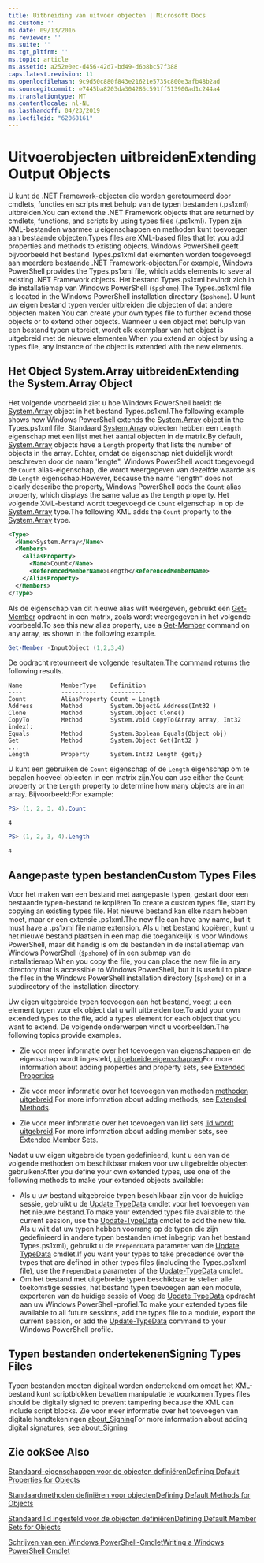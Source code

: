 ```yaml
---
title: Uitbreiding van uitvoer objecten | Microsoft Docs
ms.custom: ''
ms.date: 09/13/2016
ms.reviewer: ''
ms.suite: ''
ms.tgt_pltfrm: ''
ms.topic: article
ms.assetid: a252e0ec-d456-42d7-bd49-d6b8bc57f388
caps.latest.revision: 11
ms.openlocfilehash: 9c9d50c880f843e21621e5735c800e3afb48b2ad
ms.sourcegitcommit: e7445ba8203da304286c591ff513900ad1c244a4
ms.translationtype: MT
ms.contentlocale: nl-NL
ms.lasthandoff: 04/23/2019
ms.locfileid: "62068161"
---
```

# <a name="extending-output-objects"></a><span data-ttu-id="615a3-102">Uitvoerobjecten uitbreiden</span><span class="sxs-lookup"><span data-stu-id="615a3-102">Extending Output Objects</span></span>

<span data-ttu-id="615a3-103">U kunt de .NET Framework-objecten die worden geretourneerd door cmdlets, functies en scripts met behulp van de typen bestanden (.ps1xml) uitbreiden.</span><span class="sxs-lookup"><span data-stu-id="615a3-103">You can extend the .NET Framework objects that are returned by cmdlets, functions, and scripts by using types files (.ps1xml).</span></span> <span data-ttu-id="615a3-104">Typen zijn XML-bestanden waarmee u eigenschappen en methoden kunt toevoegen aan bestaande objecten.</span><span class="sxs-lookup"><span data-stu-id="615a3-104">Types files are XML-based files that let you add properties and methods to existing objects.</span></span> <span data-ttu-id="615a3-105">Windows PowerShell geeft bijvoorbeeld het bestand Types.ps1xml dat elementen worden toegevoegd aan meerdere bestaande .NET Framework-objecten.</span><span class="sxs-lookup"><span data-stu-id="615a3-105">For example, Windows PowerShell provides the Types.ps1xml file, which adds elements to several existing .NET Framework objects.</span></span> <span data-ttu-id="615a3-106">Het bestand Types.ps1xml bevindt zich in de installatiemap van Windows PowerShell (`$pshome`).</span><span class="sxs-lookup"><span data-stu-id="615a3-106">The Types.ps1xml file is located in the Windows PowerShell installation directory (`$pshome`).</span></span> <span data-ttu-id="615a3-107">U kunt uw eigen bestand typen verder uitbreiden die objecten of dat andere objecten maken.</span><span class="sxs-lookup"><span data-stu-id="615a3-107">You can create your own types file to further extend those objects or to extend other objects.</span></span> <span data-ttu-id="615a3-108">Wanneer u een object met behulp van een bestand typen uitbreidt, wordt elk exemplaar van het object is uitgebreid met de nieuwe elementen.</span><span class="sxs-lookup"><span data-stu-id="615a3-108">When you extend an object by using a types file, any instance of the object is extended with the new elements.</span></span>

## <a name="extending-the-systemarray-object"></a><span data-ttu-id="615a3-109">Het Object System.Array uitbreiden</span><span class="sxs-lookup"><span data-stu-id="615a3-109">Extending the System.Array Object</span></span>

<span data-ttu-id="615a3-110">Het volgende voorbeeld ziet u hoe Windows PowerShell breidt de [System.Array](/dotnet/api/System.Array) object in het bestand Types.ps1xml.</span><span class="sxs-lookup"><span data-stu-id="615a3-110">The following example shows how Windows PowerShell extends the [System.Array](/dotnet/api/System.Array) object in the Types.ps1xml file.</span></span> <span data-ttu-id="615a3-111">Standaard [System.Array](/dotnet/api/System.Array) objecten hebben een `Length` eigenschap met een lijst met het aantal objecten in de matrix.</span><span class="sxs-lookup"><span data-stu-id="615a3-111">By default, [System.Array](/dotnet/api/System.Array) objects have a `Length` property that lists the number of objects in the array.</span></span> <span data-ttu-id="615a3-112">Echter, omdat de eigenschap niet duidelijk wordt beschreven door de naam 'lengte", Windows PowerShell wordt toegevoegd de `Count` alias-eigenschap, die wordt weergegeven van dezelfde waarde als de `Length` eigenschap.</span><span class="sxs-lookup"><span data-stu-id="615a3-112">However, because the name "length" does not clearly describe the property, Windows PowerShell adds the `Count` alias property, which displays the same value as the `Length` property.</span></span> <span data-ttu-id="615a3-113">Het volgende XML-bestand wordt toegevoegd de `Count` eigenschap in op de [System.Array](/dotnet/api/System.Array) type.</span><span class="sxs-lookup"><span data-stu-id="615a3-113">The following XML adds the `Count` property to the [System.Array](/dotnet/api/System.Array) type.</span></span>

```xml
<Type>
  <Name>System.Array</Name>
  <Members>
    <AliasProperty>
      <Name>Count</Name>
      <ReferencedMemberName>Length</ReferencedMemberName>
    </AliasProperty>
  </Members>
</Type>

```

<span data-ttu-id="615a3-114">Als de eigenschap van dit nieuwe alias wilt weergeven, gebruikt een [Get-Member](/powershell/module/Microsoft.PowerShell.Utility/Get-Member) opdracht in een matrix, zoals wordt weergegeven in het volgende voorbeeld.</span><span class="sxs-lookup"><span data-stu-id="615a3-114">To see this new alias property, use a [Get-Member](/powershell/module/Microsoft.PowerShell.Utility/Get-Member) command on any array, as shown in the following example.</span></span>

```powershell
Get-Member -InputObject (1,2,3,4)
```

<span data-ttu-id="615a3-115">De opdracht retourneert de volgende resultaten.</span><span class="sxs-lookup"><span data-stu-id="615a3-115">The command returns the following results.</span></span>
```output
Name           MemberType    Definition
----           ----------    ----------
Count          AliasProperty Count = Length
Address        Method        System.Object& Address(Int32 )
Clone          Method        System.Object Clone()
CopyTo         Method        System.Void CopyTo(Array array, Int32 index):
Equals         Method        System.Boolean Equals(Object obj)
Get            Method        System.Object Get(Int32 )
...
Length         Property      System.Int32 Length {get;}
```
<span data-ttu-id="615a3-116">U kunt een gebruiken de `Count` eigenschap of de `Length` eigenschap om te bepalen hoeveel objecten in een matrix zijn.</span><span class="sxs-lookup"><span data-stu-id="615a3-116">You can use either the `Count` property or the `Length` property to determine how many objects are in an array.</span></span> <span data-ttu-id="615a3-117">Bijvoorbeeld:</span><span class="sxs-lookup"><span data-stu-id="615a3-117">For example:</span></span>

```powershell
PS> (1, 2, 3, 4).Count
```

```output
4
```

```powershell
PS> (1, 2, 3, 4).Length
```

```output
4
```

## <a name="custom-types-files"></a><span data-ttu-id="615a3-118">Aangepaste typen bestanden</span><span class="sxs-lookup"><span data-stu-id="615a3-118">Custom Types Files</span></span>

<span data-ttu-id="615a3-119">Voor het maken van een bestand met aangepaste typen, gestart door een bestaande typen-bestand te kopiëren.</span><span class="sxs-lookup"><span data-stu-id="615a3-119">To create a custom types file, start by copying an existing types file.</span></span> <span data-ttu-id="615a3-120">Het nieuwe bestand kan elke naam hebben moet, maar er een extensie .ps1xml.</span><span class="sxs-lookup"><span data-stu-id="615a3-120">The new file can have any name, but it must have a .ps1xml file name extension.</span></span> <span data-ttu-id="615a3-121">Als u het bestand kopiëren, kunt u het nieuwe bestand plaatsen in een map die toegankelijk is voor Windows PowerShell, maar dit handig is om de bestanden in de installatiemap van Windows PowerShell (`$pshome`) of in een submap van de installatiemap.</span><span class="sxs-lookup"><span data-stu-id="615a3-121">When you copy the file, you can place the new file in any directory that is accessible to Windows PowerShell, but it is useful to place the files in the Windows PowerShell installation directory (`$pshome`) or in a subdirectory of the installation directory.</span></span>

<span data-ttu-id="615a3-122">Uw eigen uitgebreide typen toevoegen aan het bestand, voegt u een element typen voor elk object dat u wilt uitbreiden toe.</span><span class="sxs-lookup"><span data-stu-id="615a3-122">To add your own extended types to the file, add a types element for each object that you want to extend.</span></span> <span data-ttu-id="615a3-123">De volgende onderwerpen vindt u voorbeelden.</span><span class="sxs-lookup"><span data-stu-id="615a3-123">The following topics provide examples.</span></span>

- <span data-ttu-id="615a3-124">Zie voor meer informatie over het toevoegen van eigenschappen en de eigenschap wordt ingesteld, [uitgebreide eigenschappen](./extending-properties-for-objects.md)</span><span class="sxs-lookup"><span data-stu-id="615a3-124">For more information about adding properties and property sets, see [Extended Properties](./extending-properties-for-objects.md)</span></span>

- <span data-ttu-id="615a3-125">Zie voor meer informatie over het toevoegen van methoden [methoden uitgebreid](./defining-default-methods-for-objects.md).</span><span class="sxs-lookup"><span data-stu-id="615a3-125">For more information about adding methods, see [Extended Methods](./defining-default-methods-for-objects.md).</span></span>

- <span data-ttu-id="615a3-126">Zie voor meer informatie over het toevoegen van lid sets [lid wordt uitgebreid](./defining-default-member-sets-for-objects.md).</span><span class="sxs-lookup"><span data-stu-id="615a3-126">For more information about adding member sets, see [Extended Member Sets](./defining-default-member-sets-for-objects.md).</span></span>

<span data-ttu-id="615a3-127">Nadat u uw eigen uitgebreide typen gedefinieerd, kunt u een van de volgende methoden om beschikbaar maken voor uw uitgebreide objecten gebruiken:</span><span class="sxs-lookup"><span data-stu-id="615a3-127">After you define your own extended types, use one of the following methods to make your extended objects available:</span></span>

- <span data-ttu-id="615a3-128">Als u uw bestand uitgebreide typen beschikbaar zijn voor de huidige sessie, gebruikt u de [Update TypeData](/powershell/module/Microsoft.PowerShell.Utility/Update-TypeData) cmdlet voor het toevoegen van het nieuwe bestand.</span><span class="sxs-lookup"><span data-stu-id="615a3-128">To make your extended types file available to the current session, use the [Update-TypeData](/powershell/module/Microsoft.PowerShell.Utility/Update-TypeData) cmdlet to add the new file.</span></span> <span data-ttu-id="615a3-129">Als u wilt dat uw typen hebben voorrang op de typen die zijn gedefinieerd in andere typen bestanden (met inbegrip van het bestand Types.ps1xml), gebruikt u de `PrependData` parameter van de [Update TypeData](/powershell/module/Microsoft.PowerShell.Utility/Update-TypeData) cmdlet.</span><span class="sxs-lookup"><span data-stu-id="615a3-129">If you want your types to take precedence over the types that are defined in other types files (including the Types.ps1xml file), use the `PrependData` parameter of the [Update-TypeData](/powershell/module/Microsoft.PowerShell.Utility/Update-TypeData) cmdlet.</span></span>
- <span data-ttu-id="615a3-130">Om het bestand met uitgebreide typen beschikbaar te stellen alle toekomstige sessies, het bestand typen toevoegen aan een module, exporteren van de huidige sessie of Voeg de [Update TypeData](/powershell/module/Microsoft.PowerShell.Utility/Update-TypeData) opdracht aan uw Windows PowerShell-profiel.</span><span class="sxs-lookup"><span data-stu-id="615a3-130">To make your extended types file available to all future sessions, add the types file to a module, export the current session, or add the [Update-TypeData](/powershell/module/Microsoft.PowerShell.Utility/Update-TypeData) command to your Windows PowerShell profile.</span></span>

## <a name="signing-types-files"></a><span data-ttu-id="615a3-131">Typen bestanden ondertekenen</span><span class="sxs-lookup"><span data-stu-id="615a3-131">Signing Types Files</span></span>

<span data-ttu-id="615a3-132">Typen bestanden moeten digitaal worden ondertekend om omdat het XML-bestand kunt scriptblokken bevatten manipulatie te voorkomen.</span><span class="sxs-lookup"><span data-stu-id="615a3-132">Types files should be digitally signed to prevent tampering because the XML can include script blocks.</span></span> <span data-ttu-id="615a3-133">Zie voor meer informatie over het toevoegen van digitale handtekeningen [about_Signing](/powershell/module/microsoft.powershell.core/about/about_signing)</span><span class="sxs-lookup"><span data-stu-id="615a3-133">For more information about adding digital signatures, see [about_Signing](/powershell/module/microsoft.powershell.core/about/about_signing)</span></span>

## <a name="see-also"></a><span data-ttu-id="615a3-134">Zie ook</span><span class="sxs-lookup"><span data-stu-id="615a3-134">See Also</span></span>

[<span data-ttu-id="615a3-135">Standaard-eigenschappen voor de objecten definiëren</span><span class="sxs-lookup"><span data-stu-id="615a3-135">Defining Default Properties for Objects</span></span>](./extending-properties-for-objects.md)

[<span data-ttu-id="615a3-136">Standaardmethoden definiëren voor objecten</span><span class="sxs-lookup"><span data-stu-id="615a3-136">Defining Default Methods for Objects</span></span>](./defining-default-methods-for-objects.md)

[<span data-ttu-id="615a3-137">Standaard lid ingesteld voor de objecten definiëren</span><span class="sxs-lookup"><span data-stu-id="615a3-137">Defining Default Member Sets for Objects</span></span>](./defining-default-member-sets-for-objects.md)

[<span data-ttu-id="615a3-138">Schrijven van een Windows PowerShell-Cmdlet</span><span class="sxs-lookup"><span data-stu-id="615a3-138">Writing a Windows PowerShell Cmdlet</span></span>](./writing-a-windows-powershell-cmdlet.md)
